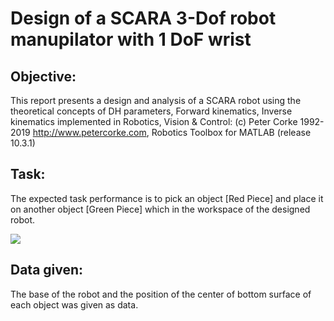 # Design of a SCARA 3-Dof robot manupilator with 1 DoF wrist

## Objective:  
This report presents a design and analysis of a SCARA robot using the theoretical concepts of DH parameters, Forward kinematics, Inverse kinematics implemented in Robotics, Vision & Control: (c) Peter Corke 1992-2019 http://www.petercorke.com, Robotics Toolbox for MATLAB (release 10.3.1) 
 
## Task:  
The expected task performance is to pick an object [Red Piece] and place it on another object [Green Piece] which in the workspace of the designed robot.  

![](/Description.PNG)
 
## Data given: 
The base of the robot and the position of the center of bottom surface of each object was given as data. 
